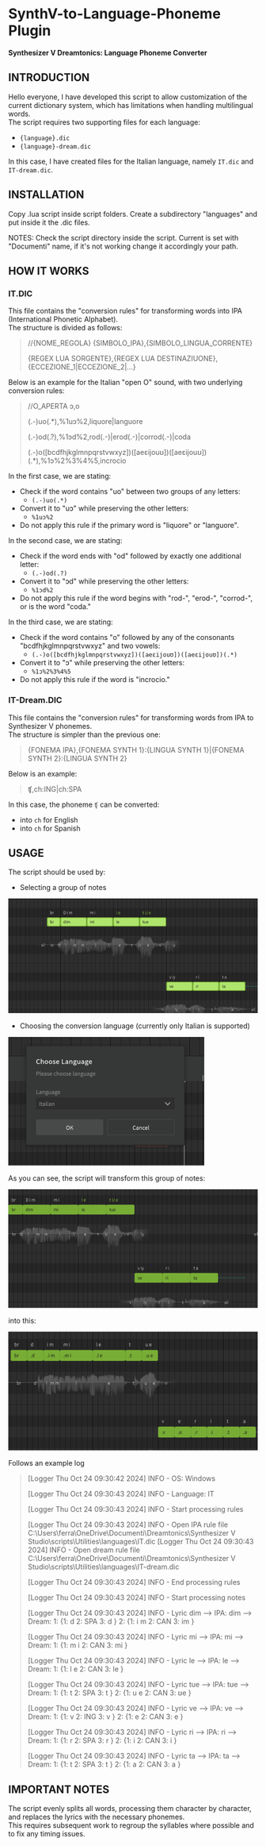 # SynthV-to-Language-Phoneme Plugin
**Synthesizer V Dreamtonics: Language Phoneme Converter**

## INTRODUCTION

Hello everyone, I have developed this script to allow customization of the current dictionary system, which has limitations when handling multilingual words.  
The script requires two supporting files for each language:
- `{language}.dic`
- `{language}-dream.dic`

In this case, I have created files for the Italian language, namely `IT.dic` and `IT-dream.dic`.

## INSTALLATION

Copy .lua script inside script folders.
Create a subdirectory "languages" and put inside it the .dic files.

NOTES: Check the script directory inside the script.
Current is set with "Documenti" name, if it's not working change it accordingly your path.

## HOW IT WORKS

### IT.DIC
This file contains the "conversion rules" for transforming words into IPA (International Phonetic Alphabet).  
The structure is divided as follows:

> //{NOME_REGOLA}  {SIMBOLO_IPA},{SIMBOLO_LINGUA_CORRENTE}
> 
> {REGEX LUA SORGENTE},{REGEX LUA DESTINAZIUONE},{ECCEZIONE_1|ECCEZIONE_2|...}


Below is an example for the Italian "open O" sound, with two underlying conversion rules:

> //O_APERTA ɔ,o
>
> (.-)uo(.*),%1uɔ%2,liquore|languore
> 
> (.-)od(.?),%1ɔd%2,rod(.-)|erod(.-)|corrod(.-)|coda
> 
> (.-)o([bcdfhjkglmnpqrstvwxyz])([aeɛijouʊ])([aeɛijouʊ])(.*),%1ɔ%2%3%4%5,incrocio



In the first case, we are stating:
* Check if the word contains "uo" between two groups of any letters:
    * `(.-)uo(.*)`
* Convert it to "uɔ" while preserving the other letters:
    * `%1uɔ%2`
* Do not apply this rule if the primary word is "liquore" or "languore".

In the second case, we are stating:
* Check if the word ends with "od" followed by exactly one additional letter:
    * `(.-)od(.?)`
* Convert it to "ɔd" while preserving the other letters:
    * `%1ɔd%2`
* Do not apply this rule if the word begins with "rod-", "erod-", "corrod-", or is the word "coda."

In the third case, we are stating:
* Check if the word contains "o" followed by any of the consonants "bcdfhjkglmnpqrstvwxyz" and two vowels:
    * `(.-)o([bcdfhjkglmnpqrstvwxyz])([aeɛijouʊ])([aeɛijouʊ])(.*)`
* Convert it to "ɔ" while preserving the other letters:
    * `%1ɔ%2%3%4%5`
* Do not apply this rule if the word is "incrocio."

### IT-Dream.DIC
This file contains the "conversion rules" for transforming words from IPA to Synthesizer V phonemes.  
The structure is simpler than the previous one:

> {FONEMA IPA},{FONEMA SYNTH 1}:{LINGUA SYNTH 1}|{FONEMA SYNTH 2}:{LINGUA SYNTH 2}


Below is an example:

> ʧ,ch:ING|ch:SPA

In this case, the phoneme `ʧ` can be converted:
* into `ch` for English
* into `ch` for Spanish

## USAGE

The script should be used by:
* Selecting a group of notes

![img_1.png](resources/img_1.png)

* Choosing the conversion language (currently only Italian is supported)

![img_2.png](resources/img_2.png)

As you can see, the script will transform this group of notes:

![img.png](resources/img.png)

into this:

![img_3.png](resources/img_3.png)


Follows an example log

>[Logger Thu Oct 24 09:30:42 2024] INFO  - OS: Windows
> 
>[Logger Thu Oct 24 09:30:43 2024] INFO  - Language: IT
>
>[Logger Thu Oct 24 09:30:43 2024] INFO  - Start processing rules
>
>[Logger Thu Oct 24 09:30:43 2024] INFO  - Open IPA rule file C:\Users\ferra\OneDrive\Documenti\Dreamtonics\Synthesizer V Studio\scripts\Utilities\languages\IT.dic
>[Logger Thu Oct 24 09:30:43 2024] INFO  - Open dream rule file C:\Users\ferra\OneDrive\Documenti\Dreamtonics\Synthesizer V Studio\scripts\Utilities\languages\IT-dream.dic
>
>[Logger Thu Oct 24 09:30:43 2024] INFO  - End processing rules
>
>[Logger Thu Oct 24 09:30:43 2024] INFO  - Start processing notes
>
>[Logger Thu Oct 24 09:30:43 2024] INFO  - Lyric dim --> IPA: dim --> Dream: 1: {1: d 2: SPA 3: d } 2: {1: i m 2: CAN 3: im }
>
>[Logger Thu Oct 24 09:30:43 2024] INFO  - Lyric mi --> IPA: mi --> Dream: 1: {1: m i 2: CAN 3: mi }
>
>[Logger Thu Oct 24 09:30:43 2024] INFO  - Lyric le --> IPA: le --> Dream: 1: {1: l e 2: CAN 3: le }
>
>
>[Logger Thu Oct 24 09:30:43 2024] INFO  - Lyric tue --> IPA: tʊe --> Dream: 1: {1: t 2: SPA 3: t } 2: {1: u e 2: CAN 3: ʊe }
>
>[Logger Thu Oct 24 09:30:43 2024] INFO  - Lyric ve --> IPA: ve --> Dream: 1: {1: v 2: ING 3: v } 2: {1: e 2: CAN 3: e }
>
>[Logger Thu Oct 24 09:30:43 2024] INFO  - Lyric ri --> IPA: ri --> Dream: 1: {1: r 2: SPA 3: r } 2: {1: i 2: CAN 3: i }
>
>[Logger Thu Oct 24 09:30:43 2024] INFO  - Lyric ta --> IPA: ta --> Dream: 1: {1: t 2: SPA 3: t } 2: {1: a 2: CAN 3: a }


## IMPORTANT NOTES
The script evenly splits all words, processing them character by character, and replaces the lyrics with the necessary phonemes.  
This requires subsequent work to regroup the syllables where possible and to fix any timing issues.  
